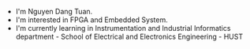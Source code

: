 - I'm Nguyen Dang Tuan.
- I'm interested in FPGA and Embedded System. 
- I'm currently learning in Instrumentation and Industrial Informatics department - School of Electrical and Electronics Engineering - HUST
